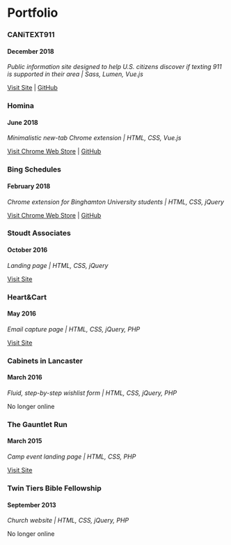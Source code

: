 # Portfolio

### CANiTEXT911
#### December 2018
*Public information site designed to help U.S. citizens discover if texting 911 is supported in their area | Sass, Lumen, Vue.js*

[Visit Site](https://canitext911.us) | [GitHub](https://github.com/CanIText911)

### Homina
#### June 2018
*Minimalistic new-tab Chrome extension | HTML, CSS, Vue.js*

[Visit Chrome Web Store](https://chrome.google.com/webstore/detail/homina/fioieebccopjgmnhbgkcfnhaijefjjpj) | [GitHub](https://github.com/shengslogar/bingschedules)

### Bing Schedules
#### February 2018
*Chrome extension for Binghamton University students | HTML, CSS, jQuery*

[Visit Chrome Web Store](https://chrome.google.com/webstore/detail/bing-schedules/ofpmakmjnlpkpnelpdkjpapilnbcafdl?hl=en-US) | [GitHub](https://github.com/shengslogar/homina)

### Stoudt Associates
#### October 2016
*Landing page | HTML, CSS, jQuery*

[Visit Site](http://stoudtcpas.com/)

### Heart&Cart
#### May 2016
*Email capture page | HTML, CSS, jQuery, PHP*

[Visit Site](http://heartandcart.com/)

### Cabinets in Lancaster
#### March 2016
*Fluid, step-by-step wishlist form | HTML, CSS, jQuery, PHP*

No longer online

### The Gauntlet Run
#### March 2015
*Camp event landing page | HTML, CSS, PHP*

[Visit Site](http://thegauntletrun.org/)

### Twin Tiers Bible Fellowship
#### September 2013
*Church website | HTML, CSS, jQuery, PHP*

No longer online
